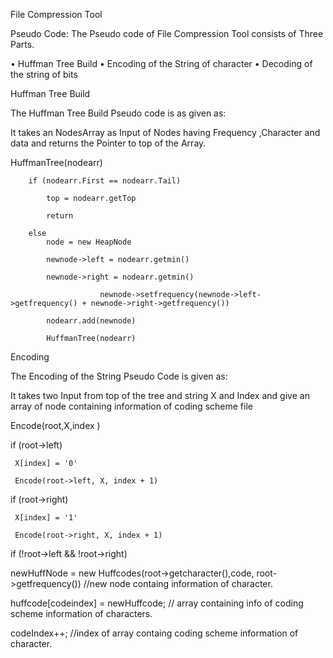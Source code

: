 File Compression Tool

Pseudo Code:
The Pseudo code of File Compression Tool consists of Three Parts.

•	Huffman Tree Build
•	Encoding of the String of character
•	Decoding of the string of bits

Huffman Tree Build

The Huffman Tree Build Pseudo code is as given as:

It takes an NodesArray as Input of Nodes having Frequency ,Character and data and returns the Pointer to top of the Array.


 HuffmanTree(nodearr) 
 
		if (nodearr.First == nodearr.Tail) 
			
			top = nodearr.getTop
			
			return
			
		else 
			node = new HeapNode
			
			newnode->left = nodearr.getmin()
			
			newnode->right = nodearr.getmin()
			
                        newnode->setfrequency(newnode->left->getfrequency() + newnode->right->getfrequency())
			
			nodearr.add(newnode)
			
			HuffmanTree(nodearr)



Encoding

The Encoding of the String Pseudo Code is given as:

It takes two Input from top of the tree and string X and Index and give an array of node containing information of coding scheme file


Encode(root,X,index ) 

if (root->left) 

     X[index] = '0'
     
     Encode(root->left, X, index + 1)

if (root->right)

     X[index] = '1'
     
     Encode(root->right, X, index + 1)

if (!root->left && !root->right)

newHuffNode = new Huffcodes(root->getcharacter(),code, root->getfrequency())       //new node containg information of character.

huffcode[codeindex] = newHuffcode;                    // array containing info of coding scheme information of characters.

codeIndex++;                                         //index of array containg coding scheme information of character.
